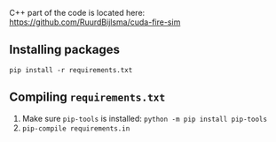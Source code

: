 C++ part of the code is located here: https://github.com/RuurdBijlsma/cuda-fire-sim

## Installing packages
`pip install -r requirements.txt`

## Compiling `requirements.txt`

1. Make sure `pip-tools` is installed: `python -m pip install pip-tools`
2. `pip-compile requirements.in`
